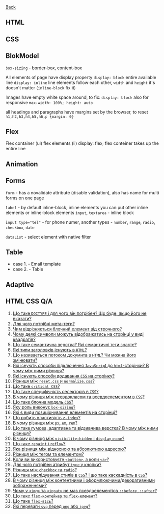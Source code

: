 [Back](README.md)

## HTML
## CSS
## BlokModel

 `box-sizing` - border-box, content-box

 All elements of page have display property
 `display: block` entire available line
 `display: inline` line elements follow each other, `width` and `height` it's doesn't matter (`inline-block` fix it)

 Images have empty white space around, to fix: `display: block` also for responsive `max-width: 100%; height: auto`

 all headings and paragraphs have margins set by the browser, to reset `h1,h2,h3,h4,h5,h6,p {margin: 0}`

## Flex

Flex container (ul) flex elements (li)
display: flex;
flex conteiner takes up the entire line

## Animation
## Forms
`form` - has a novalidate attribute (disable validation), also has name for multi forms on one page

`label` - by default inline-block, inline elements you can put other inline elements or inline-block elements
`input`, `textarea` - inline block

`input type="tel"` - for phone numer, another types - `number`, `range`, `radio`, `checkbox`, `date`

`dataList` - select element with native filter

## Table

 - case 1. - Email template
 - case 2. - Table

## Adaptive



## HTML CSS Q/A

1.	[Що таке `DOCTYPE` і для чого він потрібен? Що буде, якщо його не вказати?](#id1)
2.	[Для чого потрібні мета-теги?](#id2)
3.	[Чим відрізняється блочний елемент від строчного?](#id3)
4.	[Чому деякі символи можуть відображатись на сторінці у виді квадратів?](#id4)
5.	[Що таке семантична верстка? Які семантичні теги знаєте?](#id5)
6.	[Які типи заголовків існують в `HTML`?](#id6)
7.	[Що називається потоком докумнта в `HTML`? Чи можна його змінювати?](#id7)
8.	[Які існують способи підключення `JavaScrip`t до `html`-сторінки? В чому між ними різниця?](#id8)
9.	[Які існують способи додавання `CSS` на сторінку?](#id9)
10. [Різниця між `reset.css` и `normalize.css`?](#id10)
11.	[Що таке `critical CSS`?](#id11)
12.	[Що таке специфічність селекторів в `CSS`?](#id12)
13.	[В чому різниця між псевдокласом та всевдоелементом в `CSS`?](#id13)
14.	[Що таке блочна модель `CSS`?](#id14)
15.	[Яку роль виконує `box-sizing`?](#id15)
16.	[Які є види позиціонування елементів на сторінці?](#id16)
17.	[Що робить властивість `z-index`?](#id17)
18.	[В чому різниця між `px`, `em`, `rem`?](#id18)
19.	[Що таке гумова, адаптивна та відзивчива верстка? В чому між ними різниця?](#id19)
20.	[В чому різниця між `visibility:hidden` і `display:none`?](#id20)
21.	[Що таке `repaint` і `reflow`?](#id21)
22.	[Яка різниця між відносною та абсолютною адресою?](#id22)
23.	[Різниця між тегом та елементом?](#id23)
24.	[Коли ви використовуєте `<button>`, а коли `<a>`?](#id24)
25.	[Для чого потрібен атрибут `type` у кнопки?](#id25)
26.	[Різниця між `checkbox` та `radio`?](#id26)
27.	[Що таке наслідування стилів в `CSS`? І що таке каскадність в `CSS`?](#id27)
28.	[В чому різниця між контентними і оформлюючими/декоративними зображеннями?](#id28)
29.	[Чому у `<img>` та `<input>` не  має псевдоелементіов `::before`, `::after`?](#id29)
30.	[Що таке `flex-контейнер` та `flex-елемент`?](#id30)
31.	[Що таке `flex-вісь`?](#id31)
32.	[Які переваги `svg` перед `png` або `jpeg`?](#id32)
